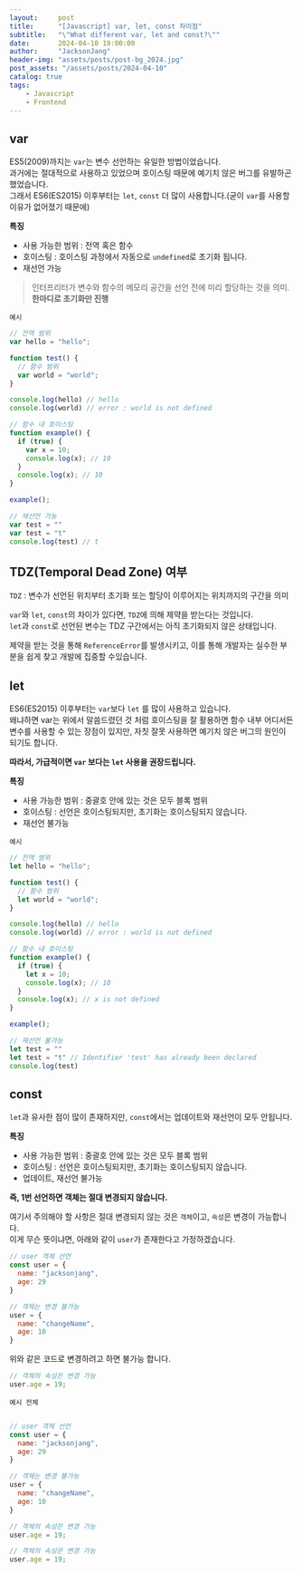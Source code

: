 ```yaml
---
layout:     post
title:      "[Javascript] var, let, const 차이점"
subtitle:   "\"What different var, let and const?\""
date:       2024-04-10 19:00:00
author:     "JacksonJang"
header-img: "assets/posts/post-bg_2024.jpg"
post_assets: "/assets/posts/2024-04-10"
catalog: true
tags:
    - Javascript
    - Frontend
---
```


## var
ES5(2009)까지는 `var`는 변수 선언하는 유일한 방법이었습니다.
<br />
과거에는 절대적으로 사용하고 있었으며 호이스팅 때문에 예기치 않은 버그를 유발하곤 했었습니다.
<br />
그래서 ES6(ES2015) 이후부터는 `let`, `const` 더 많이 사용합니다.(굳이 `var`를 사용할 이유가 없어졌기 때문에)

**특징**
- 사용 가능한 범위 : 전역 혹은 함수
- 호이스팅 : 호이스팅 과정에서 자동으로 `undefined`로 초기화 됩니다.
- 재선언 가능

> 인터프리터가 변수와 함수의 메모리 공간을 선언 전에 미리 할당하는 것을 의미.
**한마디로 초기화만 진행**

`예시`
```js
// 전역 범위
var hello = "hello";

function test() {
  // 함수 범위
  var world = "world";
}

console.log(hello) // hello
console.log(world) // error : world is not defined

// 함수 내 호이스팅
function example() {
  if (true) {
    var x = 10;
    console.log(x); // 10
  }
  console.log(x); // 10
}

example();

// 재선언 가능
var test = ""
var test = "t"
console.log(test) // t
```

## TDZ(Temporal Dead Zone) 여부
`TDZ` : 변수가 선언된 위치부터 초기화 또는 할당이 이루어지는 위치까지의 구간을 의미

`var`와 `let`, `const`의 차이가 있다면, `TDZ`에 의해 제약을 받는다는 것입니다. 
<br />
`let`과 `const`로 선언된 변수는 TDZ 구간에서는 아직 초기화되지 않은 상태입니다.

제약을 받는 것을 통해 `ReferenceError`를 발생시키고, 이를 통해 개발자는 실수한 부분을 쉽게 찾고 개발에 집중할 수있습니다.

## let
ES6(ES2015) 이후부터는 `var`보다 `let` 를 많이 사용하고 있습니다.
<br />
왜냐하면 var는 위에서 말씀드렸던 것 처럼 호이스팅을 잘 활용하면 함수 내부 어디서든 변수를 사용할 수 있는 장점이 있지만, 자칫 잘못 사용하면 예기치 않은 버그의 원인이 되기도 합니다.

**따라서, 가급적이면 `var` 보다는 `let` 사용을 권장드립니다.**

**특징**
- 사용 가능한 범위 : 중괄호 안에 있는 것은 모두 블록 범위
- 호이스팅 : 선언은 호이스팅되지만, 초기화는 호이스팅되지 않습니다.
- 재선언 불가능

`예시`
```js
// 전역 범위
let hello = "hello";

function test() {
  // 함수 범위
  let world = "world";
}

console.log(hello) // hello
console.log(world) // error : world is not defined

// 함수 내 호이스팅
function example() {
  if (true) {
    let x = 10;
    console.log(x); // 10
  }
  console.log(x); // x is not defined
}

example();

// 재선언 불가능
let test = ""
let test = "t" // Identifier 'test' has already been declared
console.log(test)
```

## const
`let`과 유사한 점이 많이 존재하지만, `const`에서는 업데이트와 재선언이 모두 안됩니다.

**특징**
- 사용 가능한 범위 : 중괄호 안에 있는 것은 모두 블록 범위
- 호이스팅 : 선언은 호이스팅되지만, 초기화는 호이스팅되지 않습니다.
- 업데이트, 재선언 불가능

**즉, 1번 선언하면 객체는 절대 변경되지 않습니다.**

여기서 주의해야 할 사항은 절대 변경되지 않는 것은 `객체`이고, `속성`은 변경이 가능합니다.
<br />
이게 무슨 뜻이냐면, 아래와 같이 `user`가 존재한다고 가정하겠습니다.
```js
// user 객체 선언
const user = {
  name: "jacksonjang",
  age: 29 
}
```

```js
// 객체는 변경 불가능
user = {
  name: "changeName",
  age: 10 
}
```
위와 같은 코드로 변경하려고 하면 불가능 합니다.

```js
// 객체의 속성은 변경 가능
user.age = 19;
```

`예시 전체`

```js

// user 객체 선언
const user = {
  name: "jacksonjang",
  age: 29 
}

// 객체는 변경 불가능
user = {
  name: "changeName",
  age: 10 
}

// 객체의 속성은 변경 가능
user.age = 19;

// 객체의 속성은 변경 가능
user.age = 19;
```